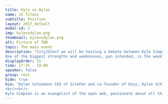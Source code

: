 ```yaml
---
title: Kyle vs Dylan
name: JS Titans
subtitle: Position
layout: 2017_default
modal-id: 2
img: kylevsdylan.png
thumbnail: kylevsdylan.png
alt: Picture of TBD
topic: The main event
description: "CityJSConf we will be hosting a debate between Kyle Simpson and Dylan Schiemann on the merits of Strong and Weak typing in JavaScript moderated by Luca Mezallira.
One of the biggest strengths and weaknesses, pun intended, is the weakly typed nature of JavaScript. In this debate, we’ll consider the value and benefits of adding development time type systems such as TypeScript vs. limitations they may impose."
displayOrder: 15
time: 17:35 - 19:00
speaker: false
group: rest
hide: true
bio: "Dylan Schiemann CEO of SitePen and co-founder of Dojo, Dylan Schiemann is an established presence in the JavaScript and open source communities.  Under his direction, SitePen has become the definitive source for enterprise organizations that are focused on creating well-tested, highly performant and sustainable web applications.  Dylan’s current initiatives include guiding development on Intern, TypeScript and the anticipated launch of Dojo 2. Dylan was the co-founder of the Dojo Foundation prior to its merger with the jQuery Foundation to form the JS Foundation.  When not actively engaged in bettering SitePen and demanding better developer tools, Dylan enjoys traveling and sharing his experience at conferences around the world.
<br/><br/>
Kyle Simpson is an evangelist of the open web, passionate about all things JavaScript. He writes books, teaches JavaScript, speaks, and contributes to the world of OSS."
---
```

